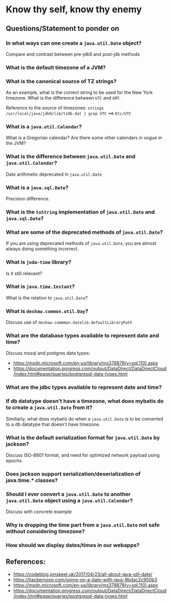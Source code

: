 # Know thy self, know thy enemy

## Questions/Statement to ponder on

### In what ways can one create a `java.util.Date` object?

Compare and contrast between pre-jdk8 and post-jdk methods

### What is the default timezone of a JVM?

### What is the canonical source of TZ strings?

As an example, what is the correct string to be used for the New York timezone. What is the difference between `UTC` and `GMT`.

Reference to the source of timezones:
`strings /usr/local/java/jdk9/lib/tzdb.dat | grep UTC` ==> `Etc/UTC`

### What is a `java.util.Calendar`?

What is a Gregorian calendar? Are there some other calendars in vogue in the JVM?

### What is the difference between `java.util.Date` and `java.util.Calendar`?

Date arithmetic deprecated in `java.util.Date`

### What is a `java.sql.Date`?

Precision difference.

### What is the `toString` implementation of `java.util.Date` and `java.sql.Date`?

### What are some of the deprecated methods of `java.util.Date`?

If you are using deprecated methods of `java.util.Date`, you are almost always doing something incorrect.

### What is `joda-time` library?

Is it still relevant?

### What is `java.time.Instant`?

What is the relation to `java.util.Date`?

### What is `deshaw.common.util.Day`?

Discuss use of `deshaw.commmon.datelib.defaultLibraryPath`

### What are the database types available to represent date and time?

Discuss mssql and postgres data types:

* https://msdn.microsoft.com/en-us/library/ms378878(v=sql.110).aspx
* https://documentation.progress.com/output/DataDirect/DataDirectCloud/index.html#page/queries/postgresql-data-types.html

### What are the jdbc types available to represent date and time?

### If db datatype doesn't have a timezone, what does mybatis do to create a `java.util.Date` from it?

Similiarly, what does mybatis do when a `java.util.Date` is to be converted to a db datatype that doesn't have timezone.

### What is the default serialization format for `java.util.Date` by jackson?

Discuss ISO-8601 format, and need for optimized network payload using epochs.

### Does jackson support serialization/deserialization of java.time.* classes?

### Should I ever convert a `java.util.Date` to another `java.util.Date` object using a `java.util.Calendar`?

Discuss with concrete example

### Why is dropping the time part from a `java.util.Date` not safe without considering timezone?

### How should we display dates/times in our webapps?

## References:

* https://codeblog.jonskeet.uk/2017/04/23/all-about-java-util-date/
* https://hackernoon.com/going-on-a-date-with-java-9bdac2c950b3
* https://msdn.microsoft.com/en-us/library/ms378878(v=sql.110).aspx
* https://documentation.progress.com/output/DataDirect/DataDirectCloud/index.html#page/queries/postgresql-data-types.html

